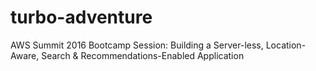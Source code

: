 # turbo-adventure
AWS Summit 2016 Bootcamp Session: Building a Server-less, Location-Aware, Search &amp; Recommendations-Enabled Application

